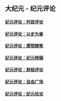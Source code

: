 ## 大纪元 - 纪元评论

#### [纪元评论：时政评论](indexes/nsc1025/README.md?10220330)
#### [纪元评论：以史为鉴](indexes/nsc1028/README.md?10220330)
#### [纪元评论：感悟随笔](indexes/nsc1035/README.md?10220330)
#### [纪元评论：纪元特稿](indexes/nsc424/README.md?10220330)
#### [纪元评论：财经评论](indexes/nsc1026/README.md?10220330)
#### [纪元评论：自由广场](indexes/nsc993/README.md?10220330)
#### [纪元评论：纪元社论](indexes/nsc422/README.md?10220330)
